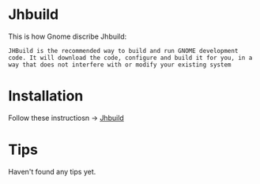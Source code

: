 Jhbuild
=======

This is how Gnome discribe Jhbuild:

	JHBuild is the recommended way to build and run GNOME development code. It will download the code, configure and build it for you, in a way that does not interfere with or modify your existing system

Installation
============



Follow these instructiosn -> [Jhbuild](https://wiki.gnome.org/HowDoI/Jhbuild)


Tips
====

Haven't found any tips yet.

